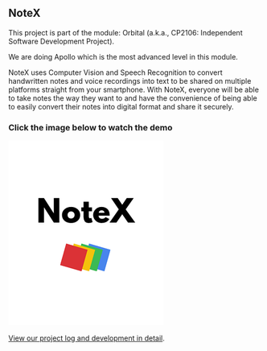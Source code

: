 ## NoteX

This project is part of the module: Orbital (a.k.a., CP2106: Independent Software Development Project).

We are doing Apollo which is the most advanced level in this module.

NoteX uses Computer Vision and Speech Recognition to convert handwritten notes and voice recordings into text to be shared on multiple platforms straight from your smartphone. With NoteX, everyone will be able to take notes the way they want to and have the convenience of being able to easily convert their notes into digital format and share it securely.

### Click the image below to watch the demo 
[![Watch the video](Screen.png)](https://youtu.be/FHjdr_f4MgA)

[View our project log and development in detail](https://docs.google.com/document/d/1BtSs1stdZhAFSlECQ9py-YQqCzVGBf9OUjpF15Ut7_4/edit?usp=sharing).

